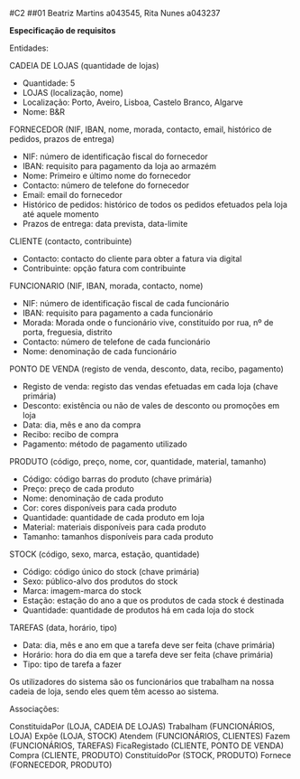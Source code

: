 #C2
##01 Beatriz Martins a043545, Rita Nunes a043237 

**Especificação de requisitos** 

Entidades: 

CADEIA DE LOJAS (quantidade de lojas) 
- Quantidade: 5  
- LOJAS (localização, nome) 
- Localização: Porto, Aveiro, Lisboa, Castelo Branco, Algarve 
- Nome:  B&R  

FORNECEDOR (NIF, IBAN, nome, morada, contacto, email, histórico de pedidos, prazos de entrega) 
- NIF: número de identificação fiscal do fornecedor 
- IBAN: requisito para pagamento da loja ao armazém 
- Nome:  Primeiro e último nome do fornecedor 
- Contacto: número de telefone do fornecedor 
- Email:  email do fornecedor 
- Histórico de pedidos: histórico de todos os pedidos efetuados pela loja até aquele momento 
- Prazos de entrega: data prevista, data-limite 

CLIENTE (contacto, contribuinte) 
- Contacto: contacto do cliente para obter a fatura via digital 
- Contribuinte: opção fatura com contribuinte 

FUNCIONARIO (NIF, IBAN, morada, contacto, nome) 
- NIF: número de identificação fiscal de cada funcionário 
- IBAN: requisito para pagamento a cada funcionário 
- Morada: Morada onde o funcionário vive, constituído por rua, nº de porta, freguesia, distrito 
- Contacto: número de telefone de cada funcionário 
- Nome: denominação de cada funcionário 

PONTO DE VENDA (registo de venda, desconto, data, recibo, pagamento) 
- Registo de venda: registo das vendas efetuadas em cada loja (chave primária) 
- Desconto: existência ou não de vales de desconto ou promoções em loja 
- Data: dia, mês e ano da compra 
- Recibo: recibo de compra 
- Pagamento: método de pagamento utilizado 

PRODUTO (código, preço, nome, cor, quantidade, material, tamanho) 
- Código: código barras do produto (chave primária) 
- Preço: preço de cada produto 
- Nome: denominação de cada produto 
- Cor: cores disponíveis para cada produto 
- Quantidade: quantidade de cada produto em loja 
- Material: materiais disponíveis para cada produto 
- Tamanho: tamanhos disponíveis para cada produto 

STOCK (código, sexo, marca, estação, quantidade)
- Código: código único do stock (chave primária) 
- Sexo: público-alvo dos produtos do stock 
- Marca: imagem-marca do stock  
- Estação: estação do ano a que os produtos de cada stock é destinada 
- Quantidade: quantidade de produtos há em cada loja do stock 

TAREFAS (data, horário, tipo) 
- Data: dia, mês e ano em que a tarefa deve ser feita (chave primária) 
- Horário: hora do dia em que a tarefa deve ser feita (chave primária) 
- Tipo: tipo de tarefa a fazer  

 
Os utilizadores do sistema são os funcionários que trabalham na nossa cadeia de loja, sendo eles quem têm acesso ao sistema. 


Associações: 

ConstituidaPor (LOJA, CADEIA DE LOJAS) 
Trabalham (FUNCIONÁRIOS, LOJA) 
Expõe (LOJA, STOCK) 
Atendem (FUNCIONÁRIOS, CLIENTES) 
Fazem (FUNCIONÁRIOS, TAREFAS) 
FicaRegistado (CLIENTE, PONTO DE VENDA) 
Compra (CLIENTE, PRODUTO) 
ConstituídoPor (STOCK, PRODUTO) 
Fornece (FORNECEDOR, PRODUTO) 

